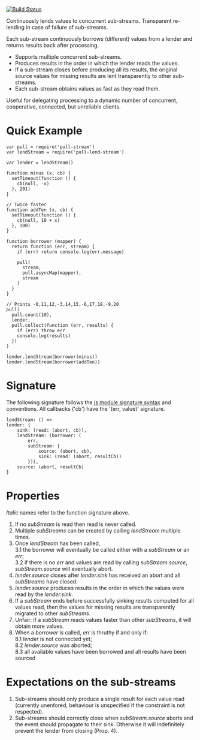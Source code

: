 [![Build Status](https://travis-ci.org/elavoie/pull-lend-stream.svg?branch=master)](https://travis-ci.org/elavoie/pull-lend-stream)

Continuously lends values to concurrent sub-streams. Transparent re-lending in case of failure of sub-streams.

Each sub-stream continuously borrows (different) values from a lender and returns results back after processing.

* Supports multiple concurrent sub-streams.
* Produces results in the order in which the lender reads the values.
* If a sub-stream closes before producing all its results, the original source
  values for missing results are lent transparently to other sub-streams.
* Each sub-stream obtains values as fast as they read them.

Useful for delegating processing to a dynamic number of concurrent,
cooperative, connected, but unreliable clients.

Quick Example
=============

    var pull = require('pull-stream')
    var lendStream = require('pull-lend-stream')
    
    var lender = lendStream()
    
    function minus (x, cb) {
      setTimeout(function () {
        cb(null, -x)
      }, 201)
    }
    
    // Twice faster
    function addTen (x, cb) {
      setTimeout(function () {
        cb(null, 10 + x)
      }, 100)
    }
    
    function borrower (mapper) {
      return function (err, stream) {
        if (err) return console.log(err.message)
    
        pull(
          stream,
          pull.asyncMap(mapper),
          stream
        )
      }
    }
    
    // Prints -0,11,12,-3,14,15,-6,17,18,-9,20
    pull(
      pull.count(10),
      lender,
      pull.collect(function (err, results) {
        if (err) throw err
        console.log(results)
      })
    )
    
    lender.lendStream(borrower(minus))
    lender.lendStream(borrower(addTen))


Signature
=========
    
The following signature follows the [js module signature
syntax](https://github.com/elavoie/js-module-signature-syntax) and conventions.
All callbacks ('cb') have the '(err, value)' signature.

    lendStream: () =>
    lender: {
        sink: (read: (abort, cb)),
        lendStream: (borrower: (
            err,
            subStream: {
                source: (abort, cb),
                sink: (read: (abort, resultCb))
            })),
        source: (abort, resultCb)
    }


Properties
==========
*Italic* names refer to the function signature above.

1. If no *subStream* is read then read is never called.
2. Multiple *subStreams* can be created by calling *lendStream* multiple times.
3. Once *lendStream* has been called,  
  3.1 the borrower will eventually be called either with a *subStream* or 
    an *err*;  
  3.2 if there is no *err* and values are read by calling *subStream.source*, 
    *subStream.source* will eventually abort.
4. *lender.source* closes after *lender.sink* has received an abort and all
   *subStreams* have closed.
5. *lender.source* produces results in the order in which the values were
   read by the *lender.sink*.
6. If a *subStream* ends before successfully sinking results computed for all
   values read, then the values for missing results are transparently
   migrated to other *subStreams*.
7. Unfair: if a *subStream* reads values faster than other *subStreams*, it
   will obtain more values.
8. When a *borrower* is called, *err* is thruthy if and only if:  
  8.1 *lender* is not connected yet;  
  8.2 *lender.source* was aborted;  
  8.3 all available values have been borrowed and all results have been sourced

Expectations on the sub-streams
===============================

1. Sub-streams should only produce a single result for each value read
   (currently unenfored, behaviour is unspecified if the constraint is not
    respected).
2. Sub-streams should correctly close when *subStream.source* aborts and the
   event should propagate to their sink. Otherwise it will indefinitely prevent
   the lender from closing (Prop. 4).

